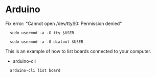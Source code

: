 # Arduino


Fix error: "Cannot open /dev/ttyS0: Permission denied"

```
  sudo usermod -a -G tty $USER
  ```

```
  sudo usermod -a -G dialout $USER
  ```

This is an example of how to list boards connected to your computer.
* arduino-cli

```
  arduino-cli list board
  ```
